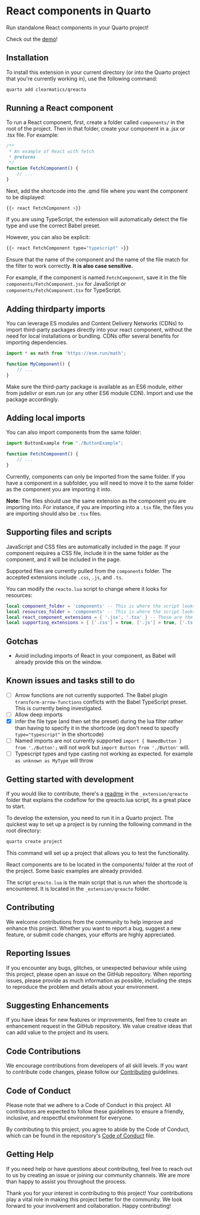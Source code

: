 # React components in Quarto

Run standalone React components in your Quarto project!

Check out the [demo](https://clearmatics.github.io/qreacto/example.html)!

## Installation

To install this extension in your current directory (or into the Quarto project that you're currently working in), use the following command:

``` bash
quarto add clearmatics/qreacto
```

## Running a React component

To run a React component, first, create a folder called `components/` in the root of the project.
Then in that folder, create your component in a .jsx or .tsx file. For example:


``` javascript
/**
 * An example of React with fetch
 * @returns 
 */
function FetchComponent() {
    // ...
}

```

Next, add the shortcode into the .qmd file where you want the component to be displayed:

``` bash
{{< react FetchComponent >}}
```

If you are using TypeScript, the extension will automatically detect the file type and use the correct Babel preset. 

However, you can also be explicit:

``` bash
{{< react FetchComponent type="typescript" >}}
```

Ensure that the name of the component and the name of the file match for the filter to work correctly. **It is also case sensitive.**

For example, if the component is named `FetchComponent`, save it in the file `components/FetchComponent.jsx` for JavaScript or `components/FetchComponent.tsx` for TypeScript.

## Adding thirdparty imports

You can leverage ES modules and Content Delivery Networks (CDNs) to import third-party packages directly into your react component, without the need for local installations or bundling. CDNs offer several benefits for importing dependencies.

``` javascript
import * as math from 'https://esm.run/math';

function MyComponent() {
    // ... 
}

```

Make sure the third-party package is available as an ES6 module, either from jsdelivr or esm.run (or any other ES6 module CDN). Import and use the package accordingly.

## Adding local imports

You can also import components from the same folder:

``` javascript
import ButtonExample from "./ButtonExample";

function FetchComponent() {
    // ... 
}
```

Currently, components can only be imported from the same folder. If you have a component in a subfolder, you will need to move it to the same folder as the component you are importing it into.

**Note:** The files should use the same extension as the component you are importing into. For instance, if you are importing into a `.tsx` file, the files you are importing should also be `.tsx` files.

## Supporting files and scripts

JavaScript and CSS files are automatically included in the page. If your component requires a CSS file, include it in the same folder as the component, and it will be included in the page.

Supported files are currently pulled from the `components` folder. The accepted extensions include `.css`, `.js`, and `.ts`.

You can modify the `reacto.lua` script to change where it looks for resources:

``` lua
local component_folder = 'components' -- This is where the script looks for react components
local resources_folder = 'components' -- This is where the script looks for supporting files 
local react_component_extensions = { '.jsx', '.tsx' } -- These are the accepted react extensions
local supporting_extensions = { ['.css'] = true, ['.js'] = true, ['.ts'] = true } -- These are the accepted supporting extensions.
```

## Gotchas

- Avoid including imports of React in your component, as Babel will already provide this on the window.


## Known issues and tasks still to do
- [ ] Arrow functions are not currently supported. The Babel plugin `transform-arrow-functions` conflicts with the Babel TypeScript preset. This is currently being investigated.
- [ ] Allow deep imports
- [x] infer the file type (and then set the preset) during the lua filter rather than having to specify it in the shortcode (eg don't need to specify `type="typescript"` in the shortcode)
- [ ] Named imports are not currently supported `import { NamedButton } from './Button';` will not work but `import Button from './Button'` will.
- [ ] Typescript types and type casting not working as expected. for example `as unknown as MyType` will throw

## Getting started with development

If you would like to contribute, there's a [readme](_extension/qreacto/README.md) in the `_extension/qreacto` folder that explains the codeflow for the qreacto.lua script, its a great place to start.

To develop the extension, you need to run it in a Quarto project. The quickest way to set up a project is by running the following command in the root directory:

``` bash
quarto create project
```

This command will set up a project that allows you to test the functionality.

React components are to be located in the components/ folder at the root of the project. Some basic examples are already provided.

The script `qreacto.lua` is the main script that is run when the shortcode is encountered. It is located in the `_extension/qreacto` folder.

## Contributing
We welcome contributions from the community to help improve and enhance this project. Whether you want to report a bug, suggest a new feature, or submit code changes, your efforts are highly appreciated.

## Reporting Issues
If you encounter any bugs, glitches, or unexpected behaviour while using this project, please open an issue on the GitHub repository. When reporting issues, please provide as much information as possible, including the steps to reproduce the problem and details about your environment.

## Suggesting Enhancements
If you have ideas for new features or improvements, feel free to create an enhancement request in the GitHub repository. We value creative ideas that can add value to the project and its users.

## Code Contributions
We encourage contributions from developers of all skill levels. If you want to contribute code changes, please follow our [Contributing](CONTRIBUTING.md) guidelines.

## Code of Conduct
Please note that we adhere to a Code of Conduct in this project. All contributors are expected to follow these guidelines to ensure a friendly, inclusive, and respectful environment for everyone.

By contributing to this project, you agree to abide by the Code of Conduct, which can be found in the repository's [Code of Conduct](CODE_OF_CONDUCT.md) file.

## Getting Help
If you need help or have questions about contributing, feel free to reach out to us by creating an issue or joining our community channels. We are more than happy to assist you throughout the process.

Thank you for your interest in contributing to this project! Your contributions play a vital role in making this project better for the community. We look forward to your involvement and collaboration. Happy contributing!
